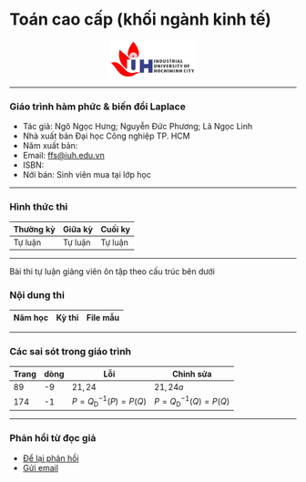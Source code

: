 # Toán cao cấp (khối ngành kinh tế)
<p align="center">
  <img width="30%" src="https://github.com/khoacoban/hamphuc/blob/main/iuh.png">
</p>

-----

### Giáo trình hàm phức & biến đổi Laplace
- Tác giả: Ngô Ngọc Hưng; Nguyễn Đức Phương; Lã Ngọc Linh
- Nhà xuất bản Đại học Công nghiệp TP. HCM
- Năm xuất bản: 
- Email: ffs@iuh.edu.vn
- ISBN:
- Nới bán: Sinh viên mua tại lớp học 

-----
### Hình thức thi
| Thường kỳ | Giữa kỳ | Cuối ky |
| --------- | ------- | ------- |
| Tự luận   | Tự luận | Tự luận |
-----
Bài thi tự luận giảng viên ôn tập theo cấu trúc bên dưới 
### Nội dung thi

| Năm học   | Kỳ thi        | File mẫu                                                                                             |
| --------- | ------------- | ---------------------------------------------------------------------------------------------------- |

------

### Các sai sót trong giáo trình
| Trang | dòng | Lỗi                           | Chỉnh sửa                     |
| ----- | ---- | ----------------------------- | ----------------------------- |
| 89    | -9   | $21,24$                       | $21,24a$                      |
| 174   | -1   | $P=Q_\mathrm{D}^{-1}(P)=P(Q)$ | $P=Q_\mathrm{D}^{-1}(Q)=P(Q)$ |
-----

### Phản hồi từ đọc giả
- [Để lại phản hồi](https://github.com/khoacoban/hamphuc/issues)
- [Gửi email](mailto:ffs@iuh.edu.vn)
